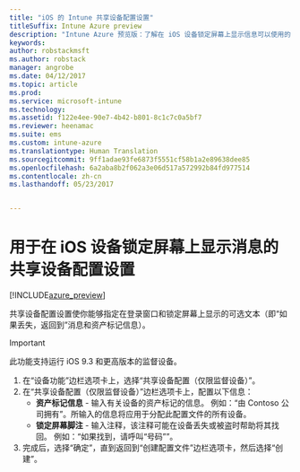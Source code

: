 ```yaml
---
title: "iOS 的 Intune 共享设备配置设置"
titleSuffix: Intune Azure preview
description: "Intune Azure 预览版：了解在 iOS 设备锁定屏幕上显示信息可以使用的 Intune 设置。"
keywords: 
author: robstackmsft
ms.author: robstack
manager: angrobe
ms.date: 04/12/2017
ms.topic: article
ms.prod: 
ms.service: microsoft-intune
ms.technology: 
ms.assetid: f122e4ee-90e7-4b42-b801-8c1c7c0a5bf7
ms.reviewer: heenamac
ms.suite: ems
ms.custom: intune-azure
ms.translationtype: Human Translation
ms.sourcegitcommit: 9ff1adae93fe6873f5551cf58b1a2e89638dee85
ms.openlocfilehash: 6a2aba8b2f062a3e06d517a572992b84fd977514
ms.contentlocale: zh-cn
ms.lasthandoff: 05/23/2017


---
```


# <a name="shared-device-configuration-settings-to-display-messages-on-the-ios-device-lock-screen"></a>用于在 iOS 设备锁定屏幕上显示消息的共享设备配置设置

[!INCLUDE[azure_preview](./includes/azure_preview.md)]

共享设备配置设置使你能够指定在登录窗口和锁定屏幕上显示的可选文本（即“如果丢失，返回到”消息和资产标记信息）。 

>[!IMPORTANT]
> 此功能支持运行 iOS 9.3 和更高版本的监督设备。

1. 在“设备功能”边栏选项卡上，选择“共享设备配置（仅限监督设备）”。
2. 在“共享设备配置（仅限监督设备）”边栏选项卡上，配置以下信息：
    - **资产标记信息** - 输入有关设备的资产标记的信息。 例如：“由 Contoso 公司拥有”。所输入的信息将应用于分配此配置文件的所有设备。
    - **锁定屏幕脚注** - 输入注释，该注释可能在设备丢失或被盗时帮助将其找回。 例如：“如果找到，请呼叫“号码””。
3. 完成后，选择“确定”，直到返回到“创建配置文件”边栏选项卡，然后选择“创建”。 

